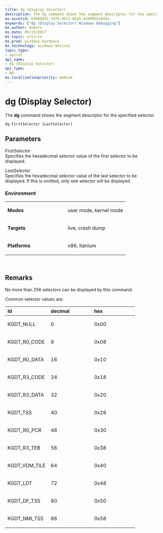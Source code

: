 ```yaml
---
title: dg (Display Selector)
description: The dg command shows the segment descriptor for the specified selector.
ms.assetid: bf680931-f4f9-4b72-bb25-42d095514d2a
keywords: ["dg (Display Selector) Windows Debugging"]
ms.author: domars
ms.date: 05/23/2017
ms.topic: article
ms.prod: windows-hardware
ms.technology: windows-devices
topic_type:
- apiref
api_name:
- dg (Display Selector)
api_type:
- NA
ms.localizationpriority: medium
---
```


# dg (Display Selector)


The **dg** command shows the segment descriptor for the specified selector.

```
dg FirstSelector [LastSelector]
```

## <span id="ddk_cmd_display_selector_dbg"></span><span id="DDK_CMD_DISPLAY_SELECTOR_DBG"></span>Parameters


<span id="_______FirstSelector______"></span><span id="_______firstselector______"></span><span id="_______FIRSTSELECTOR______"></span> *FirstSelector*   
Specifies the hexadecimal selector value of the first selector to be displayed.

<span id="_______LastSelector______"></span><span id="_______lastselector______"></span><span id="_______LASTSELECTOR______"></span> *LastSelector*   
Specifies the hexadecimal selector value of the last selector to be displayed. If this is omitted, only one selector will be displayed.

### <span id="Environment"></span><span id="environment"></span><span id="ENVIRONMENT"></span>Environment

<table>
<colgroup>
<col width="50%" />
<col width="50%" />
</colgroup>
<tbody>
<tr class="odd">
<td align="left"><p><strong>Modes</strong></p></td>
<td align="left"><p>user mode, kernel mode</p></td>
</tr>
<tr class="even">
<td align="left"><p><strong>Targets</strong></p></td>
<td align="left"><p>live, crash dump</p></td>
</tr>
<tr class="odd">
<td align="left"><p><strong>Platforms</strong></p></td>
<td align="left"><p>x86, Itanium</p></td>
</tr>
</tbody>
</table>

 

Remarks
-------

No more than 256 selectors can be displayed by this command.

Common selector values are:

<table>
<colgroup>
<col width="33%" />
<col width="33%" />
<col width="33%" />
</colgroup>
<thead>
<tr class="header">
<th align="left">Id</th>
<th align="left">decimal</th>
<th align="left">hex</th>
</tr>
</thead>
<tbody>
<tr class="odd">
<td align="left"><p>KGDT_NULL</p></td>
<td align="left"><p>0</p></td>
<td align="left"><p>0x00</p></td>
</tr>
<tr class="even">
<td align="left"><p>KGDT_R0_CODE</p></td>
<td align="left"><p>8</p></td>
<td align="left"><p>0x08</p></td>
</tr>
<tr class="odd">
<td align="left"><p>KGDT_R0_DATA</p></td>
<td align="left"><p>16</p></td>
<td align="left"><p>0x10</p></td>
</tr>
<tr class="even">
<td align="left"><p>KGDT_R3_CODE</p></td>
<td align="left"><p>24</p></td>
<td align="left"><p>0x18</p></td>
</tr>
<tr class="odd">
<td align="left"><p>KGDT_R3_DATA</p></td>
<td align="left"><p>32</p></td>
<td align="left"><p>0x20</p></td>
</tr>
<tr class="even">
<td align="left"><p>KGDT_TSS</p></td>
<td align="left"><p>40</p></td>
<td align="left"><p>0x28</p></td>
</tr>
<tr class="odd">
<td align="left"><p>KGDT_R0_PCR</p></td>
<td align="left"><p>48</p></td>
<td align="left"><p>0x30</p></td>
</tr>
<tr class="even">
<td align="left"><p>KGDT_R3_TEB</p></td>
<td align="left"><p>56</p></td>
<td align="left"><p>0x38</p></td>
</tr>
<tr class="odd">
<td align="left"><p>KGDT_VDM_TILE</p></td>
<td align="left"><p>64</p></td>
<td align="left"><p>0x40</p></td>
</tr>
<tr class="even">
<td align="left"><p>KGDT_LDT</p></td>
<td align="left"><p>72</p></td>
<td align="left"><p>0x48</p></td>
</tr>
<tr class="odd">
<td align="left"><p>KGDT_DF_TSS</p></td>
<td align="left"><p>80</p></td>
<td align="left"><p>0x50</p></td>
</tr>
<tr class="even">
<td align="left"><p>KGDT_NMI_TSS</p></td>
<td align="left"><p>88</p></td>
<td align="left"><p>0x58</p></td>
</tr>
</tbody>
</table>

 

 

 





